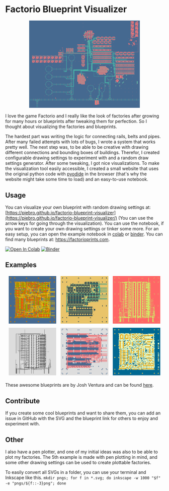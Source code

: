 # Factorio Blueprint Visualizer
<p align="center">
    <img src="example_svgs/example_01.svg" width="70%">
</p>

I love the game Factorio and I really like the look of factories after growing for many hours or blueprints after tweaking them for perfection. So I thought about visualizing the factories and blueprints.

The hardest part was writing the logic for connecting rails, belts and pipes. After many failed attempts with lots of bugs, I wrote a system that works pretty well. The next step was, to be able to be creative with drawing different connections and bounding boxes of buildings. Therefor, I created configurable drawing settings to experiment with and a random draw settings generator. After some tweaking, I got nice visualizations. To make the visualization tool easily accessible, I created a small website that uses the original python code with [pyodide](https://github.com/pyodide/pyodide) in the browser (that's why the website might take some time to load) and an easy-to-use notebook.

## Usage



You can visualize your own blueprint with random drawing settings at: [https://piebro.github.io/factorio-blueprint-visualizer](https://piebro.github.io/factorio-blueprint-visualizer/) (You can use the arrow keys for going through the visualization). You can use the notebook, if you want to create your own drawing settings or tinker some more. For an easy setup, you can open the example notebook in [colab](https://colab.research.google.com/github/piebro/factorio-blueprint-visualizer/blob/master/notebook.ipynb) or [binder](https://mybinder.org/v2/gh/piebro/factorio-blueprint-visualizer/HEAD?labpath=notebook.ipynb). You can find many blueprints at: https://factorioprints.com.

[![Open In Colab](https://colab.research.google.com/assets/colab-badge.svg)](https://colab.research.google.com/github/piebro/factorio-blueprint-visualizer/blob/master/notebook.ipynb)
[![Binder](https://mybinder.org/badge_logo.svg)](https://mybinder.org/v2/gh/piebro/factorio-blueprint-visualizer/HEAD?labpath=notebook.ipynb)

## Examples

<p align="center">
<img src="example_svgs/example_02.svg" width="30%" style="padding: 1% 1% 1% 1%">
<img src="example_svgs/example_03.svg" width="30%" style="padding: 1% 1% 1% 1%">
<img src="example_svgs/example_04.svg" width="30%" style="padding: 1% 1% 1% 1%">
<img src="example_svgs/example_05.svg" width="30%" style="padding: 1% 1% 1% 1%">
<img src="example_svgs/example_06.svg" width="30%" style="padding: 1% 1% 1% 1%">
<img src="example_svgs/example_07.svg" width="30%" style="padding: 1% 1% 1% 1%">
</p>

These awesome blueprints are by Josh Ventura and can be found [here](https://factorioprints.com/user/6QrnfqXIffQcWgHC6Xs4uHv1BGg2).

## Contribute

If you create some cool blueprints and want to share them, you can add an issue in GitHub with the SVG and the blueprint link for others to enjoy and experiment with.

## Other

I also have a pen plotter, and one of my initial ideas was also to be able to plot my factories. The 5th example is made with pen plotting in mind, and some other drawing settings can be used to create plottable factories.

To easily convert all SVGs in a folder, you can use your terminal and Inkscape like this.
```mkdir pngs; for f in *.svg; do inkscape -w 1000 "$f" -e "pngs/${f::-3}png"; done```
